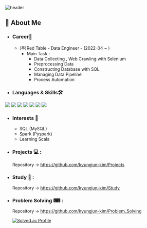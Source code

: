 ![header](https://capsule-render.vercel.app/api?type=waving&color=gradient&height=200&section=header&text=Hi%20I’m%20KyungJun%20Kim%20👋&fontSize=50&animation=fadeIn&fontAlignY=38&desc=%&descAlignY=51&descAlign=62)
## 🌟 About Me 
- ### Career🌴
  - (주)Red Table - Data Engineer - (2022-04 ~ )
    - Main Task : 
      - Data Collecting , Web Crawling with Selenium
      - Preprocessing Data
      - Constructing Database with SQL
      - Managing Data Pipeline
      - Process Automation
- ### Languages & Skills🛠️
<div align="left">
	<img src="https://img.shields.io/badge/Python-3776AB?style=flat&logo=Python&logoColor=white" />
	<img src="https://img.shields.io/badge/MySQL-4479A1?style=flat&logo=MySQL&logoColor=white" />
	<img src="https://img.shields.io/badge/Selenium-43B02A?style=flat&logo=Selenium&logoColor=white" />
	<img src="https://img.shields.io/badge/OpenAI-412991?style=flat&logo=OpenAI&logoColor=white" />
	<img src="https://img.shields.io/badge/TensorFlow-FF6F00?style=flat&logo=TensorFlow&logoColor=white" />
	<img src="https://img.shields.io/badge/Apache Spark-E25A1C?style=flat&logo=Apache Spark&logoColor=white" />
	<img src="https://img.shields.io/badge/Java-007396?style=flat&logo=Java&logoColor=white" />

</div>

- ### Interests 🚀
  - SQL (MySQL)
  - Spark (Pyspark)
  - Learning Scala

- ### Projects 💻 :
  Repository -> https://github.com/kyungjun-kim/Projects
 
- ### Study 📓 :
  Repository -> https://github.com/kyungjun-kim/Study
  
- ### Problem Solving ⌨ :
  Repository -> https://github.com/kyungjun-kim/Problem_Solving
  
  [![Solved.ac Profile](http://mazassumnida.wtf/api/v2/generate_badge?boj=kkj214)](https://solved.ac/kkj214/)

 
<!---
kyungjun-kim/kyungjun-kim is a ✨ special ✨ repository because its `README.md` (this file) appears on your GitHub profile.
You can click the Preview link to take a look at your changes.
--->

